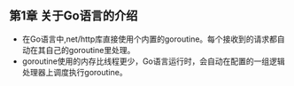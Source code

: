 ## 第1章 关于Go语言的介绍
- 在Go语言中,net/http库直接使用个内置的goroutine。每个接收到的请求都自动在其自己的goroutine里处理。
- goroutine使用的内存比线程更少，Go语言运行时，会自动在配置的一组逻辑处理器上调度执行goroutine。